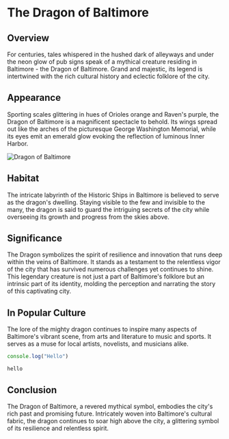# The Dragon of Baltimore

## Overview
For centuries, tales whispered in the hushed dark of alleyways and under the neon glow of pub signs speak of a mythical creature residing in Baltimore - the Dragon of Baltimore. Grand and majestic, its legend is intertwined with the rich cultural history and eclectic folklore of the city.

## Appearance

Sporting scales glittering in hues of Orioles orange and Raven's purple, the Dragon of Baltimore is a magnificent spectacle to behold. Its wings spread out like the arches of the picturesque George Washington Memorial, while its eyes emit an emerald glow evoking the reflection of luminous Inner Harbor.

![Dragon of Baltimore](https://imgs.search.brave.com/PCYouAfiERcnXvbmXQW0RWxLJoxcKzv4x5VsOhNrOIY/rs:fit:860:0:0/g:ce/aHR0cHM6Ly9pbWcu/ZnJlZXBpay5jb20v/cHJlbWl1bS1waG90/by9kcmFnb24tM2Qt/d2FsbHBhcGVyLWFu/aW1hbC1oaWdoLXJl/c29sdXRpb25fMTMx/NDk0LTMwMjkuanBn)

## Habitat

The intricate labyrinth of the Historic Ships in Baltimore is believed to serve as the dragon's dwelling. Staying visible to the few and invisible to the many, the dragon is said to guard the intriguing secrets of the city while overseeing its growth and progress from the skies above.

## Significance

The Dragon symbolizes the spirit of resilience and innovation that runs deep within the veins of Baltimore. It stands as a testament to the relentless vigor of the city that has survived numerous challenges yet continues to shine. This legendary creature is not just a part of Baltimore's folklore but an intrinsic part of its identity, molding the perception and narrating the story of this captivating city.

## In Popular Culture

The lore of the mighty dragon continues to inspire many aspects of Baltimore's vibrant scene, from arts and literature to music and sports. It serves as a muse for local artists, novelists, and musicians alike.

```js
console.log("Hello")

```

`hello`

## Conclusion

The Dragon of Baltimore, a revered mythical symbol, embodies the city's rich past and promising future. Intricately woven into Baltimore's cultural fabric, the dragon continues to soar high above the city, a glittering symbol of its resilience and relentless spirit.
